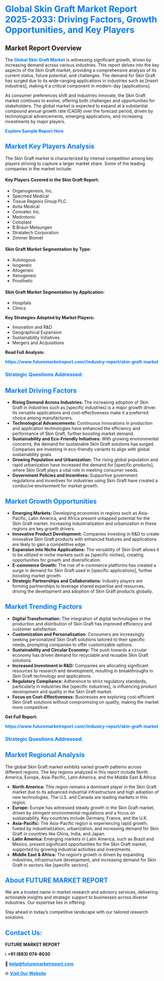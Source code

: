 <h1 style="color: #007BFF;">Global Skin Graft Market Report 2025-2033: Driving Factors, Growth Opportunities, and Key Players</h1>

<section id="overview">
<h2>Market Report Overview</h2>
<p>The <a href="https://www.futuremarketreport.com//industry-report/skin-graft-market" style="color: #007BFF; text-decoration: none;"><strong>Global Skin Graft Market</strong></a> is witnessing significant growth, driven by increasing demand across various industries. This report delves into the key aspects of the Skin Graft market, providing a comprehensive analysis of its current status, future potential, and challenges. The demand for Skin Graft has surged due to its wide-ranging applications in industries such as [insert industries], making it a critical component in modern-day [applications].</p>
<p>As consumer preferences shift and industries innovate, the Skin Graft market continues to evolve, offering both challenges and opportunities for stakeholders. The global market is expected to expand at a substantial compound annual growth rate (CAGR) over the forecast period, driven by technological advancements, emerging applications, and increasing investments by major players.</p>
</section>

<section id="overview">
<p><a href="https://www.futuremarketreport.com//request-sample/reportId=63057" style="color: #007BFF; text-decoration: none;"><strong>Explore Sample Report Here</strong></a></p>
</section>

<section id="key-players">
<h2 style="color: #007BFF;">Market Key Players Analysis</h2>
<p>The Skin Graft market is characterized by intense competition among key players striving to capture a larger market share. Some of the leading companies in the market include:</p>
<h4>Key Players Covered in the Skin Graft Report:</h4>
<ul><li>Organogenesis, Inc.</li><li>Specmed Medical</li><li>Tissue Regenix Group PLC.</li><li>Avita Medical</li><li>Convatec Inc.</li><li>Medrotonic</li><li>Coloplast</li><li>B.Braun Melsungen</li><li>Stratatech Corporation</li><li>Zimmer Biomet</li></ul>
<h4>Skin Graft Market Segmentation by Type:</h4>
<ul><li>Autologous</li><li>Isogeneic</li><li>Allogeneic</li><li>Xenogeneic</li><li>Prosthetic</li></ul>

<h4>Skin Graft Market Segmentation by Application:</h4>
<ul><li>Hospitals</li><li>Clinics</li></ul>
<p><strong>Key Strategies Adopted by Market Players:</strong></p>
<ul>
<li>Innovation and R&D</li>
<li>Geographical Expansion</li>
<li>Sustainability Initiatives</li>
<li>Mergers and Acquisitions</li>
</ul>
</section>

<section>
<p><strong>Read Full Analysis: </strong></p><a href="https://www.futuremarketreport.com//industry-report/skin-graft-market" style="color: #007BFF; text-decoration: none;"><strong>https://www.futuremarketreport.com//industry-report/skin-graft-market</strong></a>
<h3 style="color: #007BFF;">Strategic Questions Addressed:</h3>
</section>

<section id="driving-factors">
<h2 style="color: #007BFF;">Market Driving Factors</h2>
<ul>
<li><strong>Rising Demand Across Industries:</strong> The increasing adoption of Skin Graft in industries such as [specific industries] is a major growth driver. Its versatile applications and cost-effectiveness make it a preferred choice among manufacturers.</li>
<li><strong>Technological Advancements:</strong> Continuous innovations in production and application technologies have enhanced the efficiency and performance of Skin Graft, further boosting market demand.</li>
<li><strong>Sustainability and Eco-Friendly Initiatives:</strong> With growing environmental concerns, the demand for sustainable Skin Graft solutions has surged. Companies are investing in eco-friendly variants to align with global sustainability goals.</li>
<li><strong>Growing Population and Urbanization:</strong> The rising global population and rapid urbanization have increased the demand for [specific products], where Skin Graft plays a vital role in meeting consumer needs.</li>
<li><strong>Government Policies and Incentives:</strong> Supportive government regulations and incentives for industries using Skin Graft have created a conducive environment for market growth.</li>
</ul>
</section>

<section id="growth-opportunities">
<h2 style="color: #007BFF;">Market Growth Opportunities</h2>
<ul>
<li><strong>Emerging Markets:</strong> Developing economies in regions such as Asia-Pacific, Latin America, and Africa present untapped potential for the Skin Graft market. Increasing industrialization and urbanization in these regions are key growth drivers.</li>
<li><strong>Innovative Product Development:</strong> Companies investing in R&D to create innovative Skin Graft products with enhanced features and applications are likely to gain a competitive edge.</li>
<li><strong>Expansion into Niche Applications:</strong> The versatility of Skin Graft allows it to be utilized in niche markets such as [specific niches], creating opportunities for growth and diversification.</li>
<li><strong>E-commerce Growth:</strong> The rise of e-commerce platforms has created a surge in demand for Skin Graft used in [specific applications], further boosting market growth.</li>
<li><strong>Strategic Partnerships and Collaborations:</strong> Industry players are forming partnerships to leverage shared expertise and resources, driving the development and adoption of Skin Graft products globally.</li>
</ul>
</section>

<section id="trending-factors">
<h2 style="color: #007BFF;">Market Trending Factors</h2>
<ul>
<li><strong>Digital Transformation:</strong> The integration of digital technologies in the production and distribution of Skin Graft has improved efficiency and customer satisfaction.</li>
<li><strong>Customization and Personalization:</strong> Consumers are increasingly seeking personalized Skin Graft solutions tailored to their specific needs, prompting companies to offer customizable options.</li>
<li><strong>Sustainability and Circular Economy:</strong> The push towards a circular economy has driven demand for recyclable and reusable Skin Graft solutions.</li>
<li><strong>Increased Investment in R&D:</strong> Companies are allocating significant resources to research and development, resulting in breakthroughs in Skin Graft technology and applications.</li>
<li><strong>Regulatory Compliance:</strong> Adherence to strict regulatory standards, particularly in industries like [specific industries], is influencing product development and quality in the Skin Graft market.</li>
<li><strong>Focus on Cost-Effectiveness:</strong> Businesses are exploring cost-efficient Skin Graft solutions without compromising on quality, making the market more competitive.</li>
</ul>
</section>

<section>
<p><strong>Get Full Report: </strong></p><a href="https://www.futuremarketreport.com//industry-report/skin-graft-market" style="color: #007BFF; text-decoration: none;"><strong>https://www.futuremarketreport.com//industry-report/skin-graft-market</strong></a>
<h3 style="color: #007BFF;">Strategic Questions Addressed:</h3>
</section>


<section id="regional-analysis">
<h2 style="color: #007BFF;">Market Regional Analysis</h2>
<p>The global Skin Graft market exhibits varied growth patterns across different regions. The key regions analyzed in this report include North America, Europe, Asia-Pacific, Latin America, and the Middle East & Africa:</p>
<ul>
<li><strong>North America:</strong> This region remains a dominant player in the Skin Graft market due to its advanced industrial infrastructure and high adoption of new technologies. The U.S. and Canada are leading markets in this region.</li>
<li><strong>Europe:</strong> Europe has witnessed steady growth in the Skin Graft market, driven by stringent environmental regulations and a focus on sustainability. Key countries include Germany, France, and the U.K.</li>
<li><strong>Asia-Pacific:</strong> The Asia-Pacific region is experiencing rapid growth, fueled by industrialization, urbanization, and increasing demand for Skin Graft in countries like China, India, and Japan.</li>
<li><strong>Latin America:</strong> Emerging markets in Latin America, such as Brazil and Mexico, present significant opportunities for the Skin Graft market, supported by growing industrial activities and investments.</li>
<li><strong>Middle East & Africa:</strong> The region’s growth is driven by expanding industries, infrastructure development, and increasing demand for Skin Graft in sectors like [specific sectors].</li>
</ul>
</section>

<footer>
<h2 style="color: #007BFF;">About FUTURE MARKET REPORT</h2>
<p>We are a trusted name in market research and advisory services, delivering actionable insights and strategic support to businesses across diverse industries. Our expertise lies in offering:</p>

<p>Stay ahead in today’s competitive landscape with our tailored research solutions.</p>

<h2 style="color: #007BFF;">Contact Us:</h2>
<p><strong>FUTURE MARKET REPORT</strong></p>
<p>📞 <strong>+91 (883) 074-8030</strong></p>
<p>📧 <strong><a href="mailto:help@futuremarketreport.com" style="color: #007BFF;">help@futuremarketreport.com</a></strong></p>
<p>🌐 <strong><a href="https://www.futuremarketreport.com/" style="color: #007BFF;">Visit Our Website</a></strong></p>
</footer>